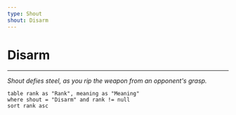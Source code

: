 ```yaml
---
type: Shout
shout: Disarm
---
```

# Disarm
---
*Shout defies steel, as you rip the weapon from an opponent's grasp.*

```dataview
table rank as "Rank", meaning as "Meaning"
where shout = "Disarm" and rank != null
sort rank asc
```